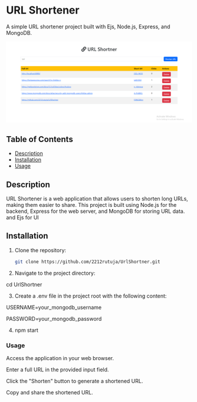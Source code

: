 # URL Shortener

A simple URL shortener project built with Ejs, Node.js, Express, and MongoDB.


![Screenshot 1](screenshot/UrlShortner.png)

## Table of Contents
- [Description](#description)
- [Installation](#installation)
- [Usage](#usage)


## Description

URL Shortener is a web application that allows users to shorten long URLs, making them easier to share. This project is built using Node.js for the backend, Express for the web server, and MongoDB for storing URL data. and Ejs for UI

## Installation

1. Clone the repository:

   ```bash
   git clone https://github.com/2212rutuja/UrlShortner.git

2. Navigate to the project directory:

cd UrlShortner

3. Create a .env file in the project root with the following content:


USERNAME=your_mongodb_username 

PASSWORD=your_mongodb_password

4. npm start

### Usage
Access the application in your web browser.

Enter a full URL in the provided input field.

Click the "Shorten" button to generate a shortened URL.

Copy and share the shortened URL.
   
